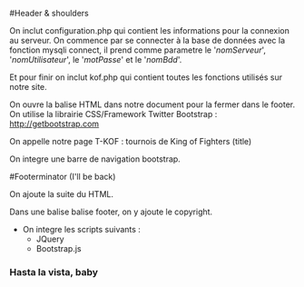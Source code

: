 #Header & shoulders

On inclut configuration.php qui contient les informations pour la connexion au serveur.
On commence par se connecter à la base de données avec la fonction mysqli connect, il prend comme parametre le '_nomServeur_', '_nomUtilisateur_', le '_motPasse_' et le '_nomBdd_'.

Et pour finir on inclut kof.php qui contient toutes les fonctions utilisés sur notre site.


On ouvre la balise HTML dans notre document pour la fermer dans le footer.
On utilise la librairie CSS/Framework Twitter Bootstrap : http://getbootstrap.com

On appelle notre page T-KOF : tournois de King of Fighters (title)

On integre une barre de navigation bootstrap.

#Footerminator (I'll be back)

On ajoute la suite du HTML.

Dans une balise balise footer, on y ajoute le copyright.

* On integre les scripts suivants :
	* JQuery 
	* Bootstrap.js

### Hasta la vista, baby